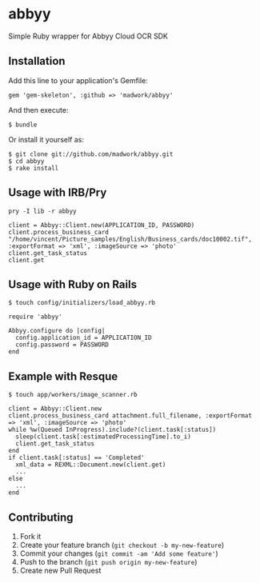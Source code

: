 # abbyy

Simple Ruby wrapper for Abbyy Cloud OCR SDK

## Installation

Add this line to your application's Gemfile:

    gem 'gem-skeleton', :github => 'madwork/abbyy'

And then execute:

    $ bundle

Or install it yourself as:

    $ git clone git://github.com/madwork/abbyy.git
    $ cd abbyy
    $ rake install

## Usage with IRB/Pry

    pry -I lib -r abbyy

    client = Abbyy::Client.new(APPLICATION_ID, PASSWORD)
    client.process_business_card "/home/vincent/Picture_samples/English/Business_cards/doc10002.tif", :exportFormat => 'xml', :imageSource => 'photo'
    client.get_task_status
    client.get

## Usage with Ruby on Rails

    $ touch config/initializers/load_abbyy.rb
    
    require 'abbyy'
    
    Abbyy.configure do |config|
      config.application_id = APPLICATION_ID
      config.password = PASSWORD
    end

## Example with Resque

    $ touch app/workers/image_scanner.rb

    client = Abbyy::Client.new
    client.process_business_card attachment.full_filename, :exportFormat => 'xml', :imageSource => 'photo'
    while %w(Queued InProgress).include?(client.task[:status])
      sleep(client.task[:estimatedProcessingTime].to_i)
      client.get_task_status
    end
    if client.task[:status] == 'Completed'
      xml_data = REXML::Document.new(client.get)
      ...
    else
      ...
    end

## Contributing

1. Fork it
2. Create your feature branch (`git checkout -b my-new-feature`)
3. Commit your changes (`git commit -am 'Add some feature'`)
4. Push to the branch (`git push origin my-new-feature`)
5. Create new Pull Request
